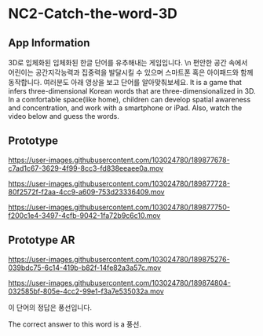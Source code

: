# NC2-Catch-the-word-3D


## App Information
3D로 입체화된 입체화된 한글 단어를 유추해내는 게임입니다. \n
편안한 공간 속에서 어린이는 공간지각능력과 집중력을 발달시킬 수 있으며 스마트폰 혹은 아이패드와 함께 동작합니다.
여러분도 아래 영상을 보고 단어를 알아맞춰보세요.
It is a game that infers three-dimensional Korean words that are three-dimensionalized in 3D.
In a comfortable space(like home), children can develop spatial awareness and concentration, and work with a smartphone or iPad.
Also, watch the video below and guess the words.


## Prototype

https://user-images.githubusercontent.com/103024780/189877678-c7ad1c67-3629-4f99-8cc3-fd838eeaee0a.mov

https://user-images.githubusercontent.com/103024780/189877728-80f2572f-f2aa-4cc9-a609-753d23336409.mov

https://user-images.githubusercontent.com/103024780/189877750-f200c1e4-3497-4cfb-9042-1fa72b9c6c10.mov

## Prototype AR

https://user-images.githubusercontent.com/103024780/189875276-039bdc75-6c14-419b-b82f-14fe82a3a57c.mov

https://user-images.githubusercontent.com/103024780/189874804-032585bf-805e-4cc2-99e1-f3a7e535032a.mov

이 단어의 정답은 풍선입니다.

The correct answer to this word is a 풍선.
